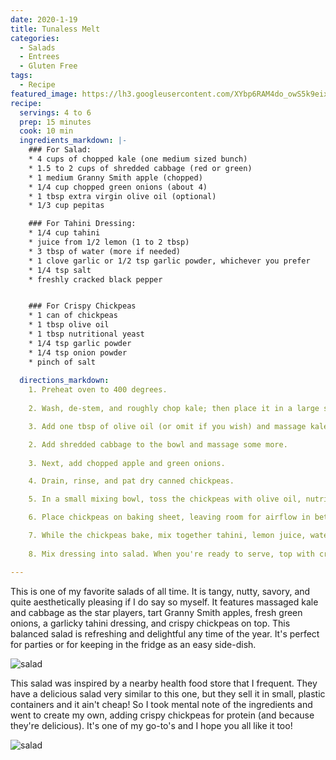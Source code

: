 ```yaml
---
date: 2020-1-19
title: Tunaless Melt
categories: 
  - Salads
  - Entrees
  - Gluten Free
tags:
  - Recipe
featured_image: https://lh3.googleusercontent.com/XYbp6RAM4do_owS5k9eix_KzGHckQ_ILsMs1y8K4rYJqb-UBrWs8yxNIdgoAX9VuraLk04rj92A9B8Y0Z2Ds4V4P6f3FCy3ADKzdBTiZogahkRHe-SEfljjgAcC1mgEOi_f_Hand-DU=w2400 
recipe:
  servings: 4 to 6
  prep: 15 minutes
  cook: 10 min
  ingredients_markdown: |-
    ### For Salad:
    * 4 cups of chopped kale (one medium sized bunch)
    * 1.5 to 2 cups of shredded cabbage (red or green)
    * 1 medium Granny Smith apple (chopped)
    * 1/4 cup chopped green onions (about 4)
    * 1 tbsp extra virgin olive oil (optional)
    * 1/3 cup pepitas

    ### For Tahini Dressing:
    * 1/4 cup tahini
    * juice from 1/2 lemon (1 to 2 tbsp)
    * 3 tbsp of water (more if needed)
    * 1 clove garlic or 1/2 tsp garlic powder, whichever you prefer
    * 1/4 tsp salt
    * freshly cracked black pepper


    ### For Crispy Chickpeas
    * 1 can of chickpeas
    * 1 tbsp olive oil
    * 1 tbsp nutritional yeast
    * 1/4 tsp garlic powder
    * 1/4 tsp onion powder
    * pinch of salt
    
  directions_markdown:
    1. Preheat oven to 400 degrees.
    
    2. Wash, de-stem, and roughly chop kale; then place it in a large salad bowl.

    3. Add one tbsp of olive oil (or omit if you wish) and massage kale.

    2. Add shredded cabbage to the bowl and massage some more.
    
    3. Next, add chopped apple and green onions.

    4. Drain, rinse, and pat dry canned chickpeas.

    5. In a small mixing bowl, toss the chickpeas with olive oil, nutritional yeast, garlic powder, onion powder, and salt.

    6. Place chickpeas on baking sheet, leaving room for airflow in between. Bake for about 12 minutes, shaking pan halfway. They should be slightly brown.

    7. While the chickpeas bake, mix together tahini, lemon juice, water, garlic, salt, and pepper (the lemon juice will make the tahini seize up a little. That's okay, just add water until it's liquidy again. Warm water is especially effective.
    
    8. Mix dressing into salad. When you're ready to serve, top with crispy chickpeas and pepitas so they don't get soggy.

---
```

This is one of my favorite salads of all time. It is tangy, nutty, savory, and quite aesthetically pleasing if I do say so myself. It features massaged kale and cabbage as the star players, tart Granny Smith apples, fresh green onions, a garlicky tahini dressing, and crispy chickpeas on top. This balanced salad is refreshing and delightful any time of the year. It's perfect for parties or for keeping in the fridge as an easy side-dish.

![salad](https://lh3.googleusercontent.com/YpmF78me5PKEGO1fndl2OOjeJozquoRojuwhrIboer9XvKGDP9kB4V6yDhvw62DWr54-v6baLINv0swafW_VLa3Lfk22xQUoMsLIe5GH51Q0lfBuHVAzgKeVTHgIw8re1j3f4eyXMR0=w2400) 

This salad was inspired by a nearby health food store that I frequent. They have a delicious salad very similar to this one, but they sell it in small, plastic containers and it ain't cheap! So I took mental note of the ingredients and went to create my own, adding crispy chickpeas for protein (and because they're delicious). It's one of my go-to's and I hope you all like it too!


![salad](https://lh3.googleusercontent.com/PRvpgBSfeUg2eKevByRMs8hEdJudHniGlTmt4-WDSzXf0zR7FaPDb14LxQgzOSHK1qiQDhpRqkZFIyFSQxAfxmCWSymOMQk4uAdVl8YvSDUmX25gzQmJEEV9O-iKUbWNmV2yTwwGtZR4dpZhHH9WN-XWXxpVJruqa_VUgYgPW50X5CMUtvv-OGpOqg52qALQDDfRj9dPWGtj74aw9RFO7pRX9f2kAwt4tt5XkjFBCLbRPNSH1GgXbRjBB-HadTjecZlJ0dk4C6kQKU7RHl7rYAYl9V5jQqupdgBmxs0_yEFs7FbzgB-OKVzyhkBr4VBTbgj2FZjvgkw2HJY5ACKA2pilambcyPEGwLnShVN0j5Ep0emjl3NFnuq5HYYzDUVxHsYC4v50J4uxiSmpzDDoCrOcri9fpakmvPpuaspr4a2riW1-KuA5f7ZKo6M5oQmA1nRTCxxmYrDfVtYw_TYHbrtm0wMWTJbggtDaAZF8l0kjO67x8Smk8rhLcLbBJBWE_UKqq5JB_V-bQo9xYgsPhUY7ig6er0lT4DFc4FGmmR8PmwHRvo17MAi5LjrxklCGPW7DJxto3zIhCpBYQmmnL-jjYVwyGzhkR17_vtdJpiLFPfrTgQVoxbZVqwWEaGY0km66MCcTU6o0cddsVBT5w41nqC4-1ozC96Z5SyNaA8lN8ITFf-8MWlyA5z-CFZMtYKWR0XB--2FZB6Bqbw2Vo_P0FrDSikix5MOp18auSMm7Bckk=w1028-h1436-no) 
